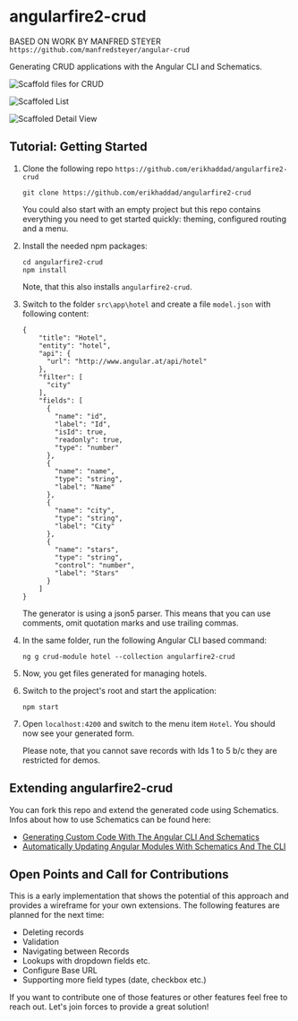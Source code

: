 # angularfire2-crud

BASED ON WORK BY MANFRED STEYER ``https://github.com/manfredsteyer/angular-crud``

Generating CRUD applications with the Angular CLI and Schematics.

![Scaffold files for CRUD](https://i.imgur.com/1XWTXRF.png)

![Scaffoled List](https://i.imgur.com/5bARUTm.png)

![Scaffoled Detail View](https://i.imgur.com/8XRkCjq.png)

## Tutorial: Getting Started 

1. Clone the following repo ``https://github.com/erikhaddad/angularfire2-crud``
    ```
    git clone https://github.com/erikhaddad/angularfire2-crud
    ```

   You could also start with an empty project but this repo contains everything you need to get started quickly: theming, configured routing and a menu.

2. Install the needed npm packages:

   ```
   cd angularfire2-crud
   npm install
   ```

   Note, that this also installs ``angularfire2-crud``.

3. Switch to the folder ``src\app\hotel`` and create a file ``model.json`` with following content:

    ```
    { 
        "title": "Hotel",
        "entity": "hotel",
        "api": {
          "url": "http://www.angular.at/api/hotel"
        },
        "filter": [
          "city"
        ],
        "fields": [
          {
            "name": "id",
            "label": "Id",
            "isId": true,
            "readonly": true,
            "type": "number"
          },
          {
            "name": "name",
            "type": "string",
            "label": "Name"
          },
          {
            "name": "city",
            "type": "string",
            "label": "City"
          },
          {
            "name": "stars",
            "type": "string",
            "control": "number",
            "label": "Stars"
          } 
        ]
    }
    ```

	The generator is using a json5 parser. This means that you can use comments, omit quotation marks and use trailing commas.  

4. In the same folder, run the following Angular CLI based command:

    ```
    ng g crud-module hotel --collection angularfire2-crud
    ```
5. Now, you get files generated for managing hotels.

6. Switch to the project's root and start the application:

    ```
    npm start
    ```

7. Open ``localhost:4200`` and switch to the menu item ``Hotel``. You should now see your generated form.

    Please note, that you cannot save  records with Ids 1 to 5 b/c they are restricted for demos.

## Extending angularfire2-crud

You can fork this repo and extend the generated code using Schematics. Infos about how to use Schematics can be found here:

- [Generating Custom Code With The Angular CLI And Schematics](https://softwarearchitekt.at/post/2017/10/29/generating-custom-code-with-the-angular-cli-and-schematics.aspx)
- [Automatically Updating Angular Modules With Schematics And The CLI](https://softwarearchitekt.at/post/2017/12/01/generating-angular-code-with-schematics-part-ii-modifying-ngmodules.aspx)

## Open Points and Call for Contributions

This is a early implementation that shows the potential of this approach and provides a wireframe for your own extensions. The following features are planned for the next time:

- Deleting records
- Validation
- Navigating between Records
- Lookups with dropdown fields etc.
- Configure Base URL
- Supporting more field types (date, checkbox etc.)

If you want to contribute one of those features or other features feel free to reach out. Let's join forces to provide a great solution!

